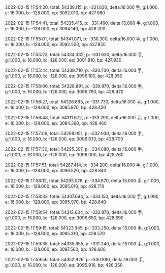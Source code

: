 2022-02-15 17:54:20, total: 54338.115, p: -331.830, delta:16.000 手, g:1.000, e: 16.000, b: -128.000, ep: 3092.010, bp: 427.980

2022-02-15 17:54:41, total: 54335.415, p: -331.460, delta:16.000 手, g:1.000, e: 16.000, b: -128.000, ep: 3094.140, bp: 428.200

2022-02-15 17:55:01, total: 54341.071, p: -330.300, delta:16.000 手, g:1.000, e: 16.000, b: -128.000, ep: 3092.500, bp: 427.850

2022-02-15 17:55:23, total: 54334.332, p: -331.630, delta:16.000 手, g:1.000, e: 16.000, b: -128.000, ep: 3091.810, bp: 427.930

2022-02-15 17:55:44, total: 54339.710, p: -330.700, delta:16.000 手, g:1.000, e: 16.000, b: -128.000, ep: 3096.100, bp: 428.350

2022-02-15 17:56:06, total: 54328.891, p: -330.970, delta:16.000 手, g:1.000, e: 16.000, b: -128.000, ep: 3096.790, bp: 428.470

2022-02-15 17:56:27, total: 54326.663, p: -331.730, delta:16.000 手, g:1.000, e: 16.000, b: -128.000, ep: 3095.870, bp: 428.450

2022-02-15 17:56:48, total: 54311.672, p: -333.290, delta:16.000 手, g:1.000, e: 16.000, b: -128.000, ep: 3094.390, bp: 428.460

2022-02-15 17:57:09, total: 54298.051, p: -332.930, delta:16.000 手, g:1.000, e: 16.000, b: -128.000, ep: 3096.670, bp: 428.700

2022-02-15 17:57:30, total: 54295.397, p: -334.080, delta:16.000 手, g:1.000, e: 16.000, b: -128.000, ep: 3096.000, bp: 428.760

2022-02-15 17:57:51, total: 54287.414, p: -334.200, delta:16.000 手, g:1.000, e: 16.000, b: -128.000, ep: 3096.520, bp: 428.840

2022-02-15 17:58:12, total: 54293.078, p: -334.670, delta:16.000 手, g:1.000, e: 16.000, b: -128.000, ep: 3095.010, bp: 428.710

2022-02-15 17:58:33, total: 54307.694, p: -333.150, delta:16.000 手, g:1.000, e: 16.000, b: -128.000, ep: 3095.970, bp: 428.640

2022-02-15 17:58:54, total: 54312.604, p: -332.870, delta:16.000 手, g:1.000, e: 16.000, b: -128.000, ep: 3096.650, bp: 428.690

2022-02-15 17:59:15, total: 54323.545, p: -333.250, delta:16.000 手, g:1.000, e: 16.000, b: -128.000, ep: 3095.310, bp: 428.570

2022-02-15 17:59:35, total: 54335.855, p: -331.240, delta:16.000 手, g:1.000, e: 16.000, b: -128.000, ep: 3097.560, bp: 428.600

2022-02-15 17:59:56, total: 54352.926, p: -330.890, delta:16.000 手, g:1.000, e: 16.000, b: -128.000, ep: 3095.910, bp: 428.350